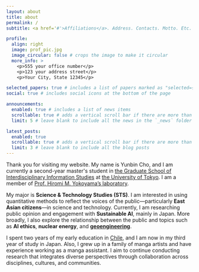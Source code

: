 ```yaml
---
layout: about
title: about
permalink: /
subtitle: <a href='#'>Affiliations</a>. Address. Contacts. Motto. Etc.

profile:
  align: right
  image: prof_pic.jpg
  image_circular: false # crops the image to make it circular
  more_info: >
    <p>555 your office number</p>
    <p>123 your address street</p>
    <p>Your City, State 12345</p>

selected_papers: true # includes a list of papers marked as "selected={true}"
social: true # includes social icons at the bottom of the page

announcements:
  enabled: true # includes a list of news items
  scrollable: true # adds a vertical scroll bar if there are more than 3 news items
  limit: 5 # leave blank to include all the news in the `_news` folder

latest_posts:
  enabled: true
  scrollable: true # adds a vertical scroll bar if there are more than 3 new posts items
  limit: 3 # leave blank to include all the blog posts
---
```


Thank you for visiting my website.
My name is Yunbin Cho, and I am currently a second-year master's student in [the Graduate School of Interdisciplinary Information Studies](https://www.iii.u-tokyo.ac.jp/) at [the University of Tokyo](https://www.u-tokyo.ac.jp/en/). I am a member of [Prof. Hiromi M. Yokoyama’s laboratory](https://member.ipmu.jp/hiromi.yokoyama/en/index.html).

My major is **Science & Technology Studies (STS)**. I am interested in using quantitative methods to reflect the voices of the public—particularly **East Asian citizens**—in science and technology. Currently, I am researching public opinion and engagement with **Sustainable AI**, mainly in Japan. More broadly, I also explore the relationship between the public and topics such as **AI ethics**, **nuclear energy**, and [**geoengineering**](https://member.ipmu.jp/hiromi.yokoyama/elsi.html).

I spent two years of my early education in [Chile](https://www.academiahumanidades.cl/), and I am now in my third year of study in Japan. Also, I grew up in a family of manga artists and have experience working as a manga assistant. I aim to continue conducting research that integrates diverse perspectives through collaboration across disciplines, cultures, and communities.
